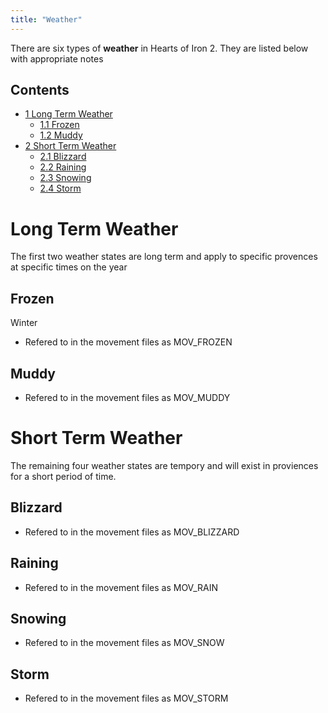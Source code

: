 ```yaml
---
title: "Weather"
---
```


There are six types of **weather** in Hearts of Iron 2. They are listed
below with appropriate notes

## Contents

-   [ 1 Long Term Weather ](#Long_Term_Weather)
    -   [ 1.1 Frozen ](#Frozen)
    -   [ 1.2 Muddy ](#Muddy)
-   [ 2 Short Term Weather ](#Short_Term_Weather)
    -   [ 2.1 Blizzard ](#Blizzard)
    -   [ 2.2 Raining ](#Raining)
    -   [ 2.3 Snowing ](#Snowing)
    -   [ 2.4 Storm ](#Storm)

#  Long Term Weather 

The first two weather states are long term and apply to specific
provences at specific times on the year

##  Frozen 

Winter

-   Refered to in the movement files as MOV_FROZEN

##  Muddy 

-   Refered to in the movement files as MOV_MUDDY

#  Short Term Weather 

The remaining four weather states are tempory and will exist in
proviences for a short period of time.

##  Blizzard 

-   Refered to in the movement files as MOV_BLIZZARD

##  Raining 

-   Refered to in the movement files as MOV_RAIN

##  Snowing 

-   Refered to in the movement files as MOV_SNOW

##  Storm 

-   Refered to in the movement files as MOV_STORM
